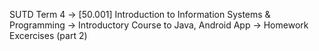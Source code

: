 SUTD Term 4 -> [50.001] Introduction to Information Systems & Programming -> Introductory Course to Java, Android App -> Homework Excercises (part 2)
